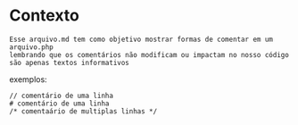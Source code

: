 # Contexto
    Esse arquivo.md tem como objetivo mostrar formas de comentar em um arquivo.php
    lembrando que os comentários não modificam ou impactam no nosso código
    são apenas textos informativos

exemplos:

    // comentário de uma linha
    # comentário de uma linha 
    /* comentaário de multiplas linhas */